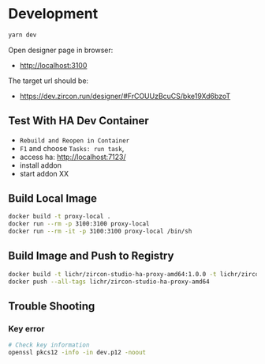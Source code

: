 # Development

```sh
yarn dev
```

Open designer page in browser:
- <http://localhost:3100>

The target url should be:
- <https://dev.zircon.run/designer/#FrCOUUzBcuCS/bke19Xd6bzoT>

## Test With HA Dev Container

- `Rebuild and Reopen in Container`
- `F1` and choose `Tasks: run task`,  
- access ha: <http://localhost:7123/>
- install addon
- start addon XX


## Build Local Image

```sh
docker build -t proxy-local .
docker run --rm -p 3100:3100 proxy-local
docker run --rm -it -p 3100:3100 proxy-local /bin/sh

```
## Build Image and Push to Registry

```sh
docker build -t lichr/zircon-studio-ha-proxy-amd64:1.0.0 -t lichr/zircon-studio-ha-proxy-amd64:latest .
docker push --all-tags lichr/zircon-studio-ha-proxy-amd64

```

## Trouble Shooting

### Key error

```sh
# Check key information
openssl pkcs12 -info -in dev.p12 -noout
```
